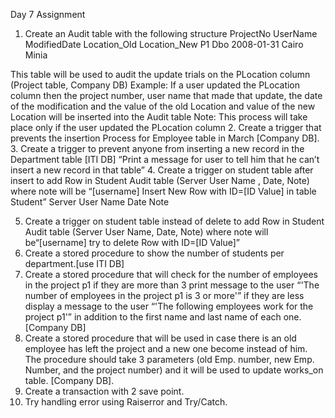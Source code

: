 Day 7 Assignment
1.	Create an Audit table with the following structure 
ProjectNo 	UserName 	ModifiedDate 	Location_Old 	Location_New 
P1	Dbo 	2008-01-31	Cairo 	Minia 

This table will be used to audit the update trials on the PLocation column (Project table, Company DB)
Example:
If a user updated the PLocation column then the project number, user name that made that update, the date of the modification and the value of the old Location and value of the new Location will be inserted into the Audit table
Note: This process will take place only if the user updated the PLocation column
2.	Create a trigger that prevents the insertion Process for Employee table in March [Company DB].
3.	Create a trigger to prevent anyone from inserting a new record in the Department table [ITI DB]
“Print a message for user to tell him that he can’t insert a new record in that table”
4.	Create a trigger on student table after insert to add Row in Student Audit table (Server User Name , Date, Note) where note will be “[username] Insert New Row with ID=[ID Value] in table Student”
Server User Name		Date 
	Note 
		

5.	Create a trigger on student table instead of delete to add Row in Student Audit table (Server User Name, Date, Note) where note will be“[username]  try to delete Row with ID=[ID Value]”
6.	Create a stored procedure to show the number of students per department.[use ITI DB] 
7.	Create a stored procedure that will check for the number of employees in the project p1 if they are more than 3 print message to the user “'The number of employees in the project p1 is 3 or more'” if they are less display a message to the user “'The following employees work for the project p1'” in addition to the first name and last name of each one. [Company DB] 
8.	Create a stored procedure that will be used in case there is an old employee has left the project and a new one become instead of him. The procedure should take 3 parameters (old Emp. number, new Emp. Number, and the project number) and it will be used to update works_on table. [Company DB].
9.	Create a transaction with 2 save point.
10.	Try handling error using Raiserror and Try/Catch.


